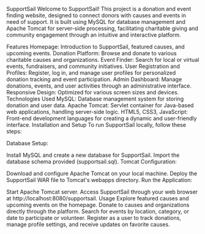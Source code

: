 SupportSail
Welcome to SupportSail! This project is a donation and event finding website, designed to connect donors with causes and events in need of support. It is built using MySQL for database management and Apache Tomcat for server-side processing, facilitating charitable giving and community engagement through an intuitive and interactive platform.

Features
Homepage: Introduction to SupportSail, featured causes, and upcoming events.
Donation Platform: Browse and donate to various charitable causes and organizations.
Event Finder: Search for local or virtual events, fundraisers, and community initiatives.
User Registration and Profiles: Register, log in, and manage user profiles for personalized donation tracking and event participation.
Admin Dashboard: Manage donations, events, and user activities through an administrative interface.
Responsive Design: Optimized for various screen sizes and devices.
Technologies Used
MySQL: Database management system for storing donation and user data.
Apache Tomcat: Servlet container for Java-based web applications, handling server-side logic.
HTML5, CSS3, JavaScript: Front-end development languages for creating a dynamic and user-friendly interface.
Installation and Setup
To run SupportSail locally, follow these steps:

Database Setup:

Install MySQL and create a new database for SupportSail.
Import the database schema provided (supportsail.sql).
Tomcat Configuration:

Download and configure Apache Tomcat on your local machine.
Deploy the SupportSail WAR file to Tomcat's webapps directory.
Run the Application:

Start Apache Tomcat server.
Access SupportSail through your web browser at http://localhost:8080/supportsail.
Usage
Explore featured causes and upcoming events on the homepage.
Donate to causes and organizations directly through the platform.
Search for events by location, category, or date to participate or volunteer.
Register as a user to track donations, manage profile settings, and receive updates on favorite causes.
